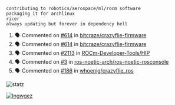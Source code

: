 ```
contributing to robotics/aerospace/ml/rocm software
packaging it for archlinux
ricer
always updating but forever in dependency hell
```

<!--START_SECTION:activity-->
1. 🗣 Commented on [#614](https://github.com//bitcraze/crazyflie-firmware/issues/614) in [bitcraze/crazyflie-firmware](https://github.com//bitcraze/crazyflie-firmware)
2. 🗣 Commented on [#614](https://github.com//bitcraze/crazyflie-firmware/issues/614) in [bitcraze/crazyflie-firmware](https://github.com//bitcraze/crazyflie-firmware)
3. 🗣 Commented on [#2113](https://github.com//ROCm-Developer-Tools/HIP/issues/2113) in [ROCm-Developer-Tools/HIP](https://github.com//ROCm-Developer-Tools/HIP)
4. 🗣 Commented on [#3](https://github.com//ros-noetic-arch/ros-noetic-rosconsole/issues/3) in [ros-noetic-arch/ros-noetic-rosconsole](https://github.com//ros-noetic-arch/ros-noetic-rosconsole)
5. 🗣 Commented on [#186](https://github.com//whoenig/crazyflie_ros/issues/186) in [whoenig/crazyflie_ros](https://github.com//whoenig/crazyflie_ros)
<!--END_SECTION:activity-->


![statz](https://github-readme-stats.vercel.app/api?username=acxz&include_all_commits=true&show_icons=true)

[![lngwgez](https://github-readme-stats.vercel.app/api/top-langs/?username=acxz&layout=compact)](https://github.com/acxz/github-readme-stats)


<!--
**acxz/acxz** is a ✨ _special_ ✨ repository because its `README.md` (this file) appears on your GitHub profile.

Here are some ideas to get you started:

- 🔭 I’m currently working on ...
- 🌱 I’m currently learning ...
- 👯 I’m looking to collaborate on ...
- 🤔 I’m looking for help with ...
- 💬 Ask me about ...
- 📫 How to reach me: ...
- 😄 Pronouns: ...
- ⚡ Fun fact: ...
-->
